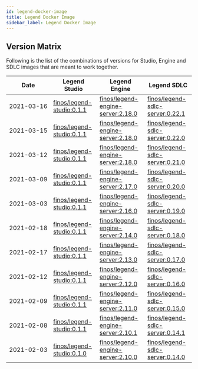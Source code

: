 ```yaml
---
id: legend-docker-image
title: Legend Docker Image
sidebar_label: Legend Docker Image
---
```


## Version Matrix

Following is the list of the combinations of versions for Studio, Engine and SDLC images that are meant to work together.

| Date                    | Legend Studio                                                                                                                                                                       | Legend Engine                                                                                                                                                                                       | Legend SDLC                                                                                                                                                                                     |
| ----------------------- | ----------------------------------------------------------------------------------------------------------------------------------------------------------------------------------- | --------------------------------------------------------------------------------------------------------------------------------------------------------------------------------------------------- | ----------------------------------------------------------------------------------------------------------------------------------------------------------------------------------------------- |
| <nobr>2021-03-16</nobr> | [finos/legend-studio:0.1.1](https://hub.docker.com/layers/finos/legend-studio/0.1.1/images/sha256-b7090cb9b39da22e9d1aab62a2d3a63a218979ef524b1403f2f8fbbdbcd5e722?context=explore) | [finos/legend-engine-server:2.18.0](https://hub.docker.com/layers/finos/legend-engine-server/2.18.0/images/sha256-e875bac719ba25608d12c5c9f67bd453db7c73e525dd8741ccc1098332b12ba7?context=explore) | [finos/legend-sdlc-server:0.22.1](https://hub.docker.com/layers/finos/legend-sdlc-server/0.22.1/images/sha256-745edccff89f52b769507d1698b47dad1e1855ca90636eec6617af0608246a09?context=explore) |
| <nobr>2021-03-15</nobr> | [finos/legend-studio:0.1.1](https://hub.docker.com/layers/finos/legend-studio/0.1.1/images/sha256-b7090cb9b39da22e9d1aab62a2d3a63a218979ef524b1403f2f8fbbdbcd5e722?context=explore) | [finos/legend-engine-server:2.18.0](https://hub.docker.com/layers/finos/legend-engine-server/2.18.0/images/sha256-e875bac719ba25608d12c5c9f67bd453db7c73e525dd8741ccc1098332b12ba7?context=explore) | [finos/legend-sdlc-server:0.22.0](https://hub.docker.com/layers/finos/legend-sdlc-server/0.22.0/images/sha256-4bc63a8cc95c17b83a3378d3f194b30207064f5f5227a730798cbe9c9d87a038?context=explore) |
| <nobr>2021-03-12</nobr> | [finos/legend-studio:0.1.1](https://hub.docker.com/layers/finos/legend-studio/0.1.1/images/sha256-b7090cb9b39da22e9d1aab62a2d3a63a218979ef524b1403f2f8fbbdbcd5e722?context=explore) | [finos/legend-engine-server:2.18.0](https://hub.docker.com/layers/finos/legend-engine-server/2.18.0/images/sha256-e875bac719ba25608d12c5c9f67bd453db7c73e525dd8741ccc1098332b12ba7?context=explore) | [finos/legend-sdlc-server:0.21.0](https://hub.docker.com/layers/finos/legend-sdlc-server/0.21.0/images/sha256-0b114610c5fd161e05fce7b6b09291d3bb425b0281aa496f7df59c6a82bf5e0c?context=explore) |
| <nobr>2021-03-09</nobr> | [finos/legend-studio:0.1.1](https://hub.docker.com/layers/finos/legend-studio/0.1.1/images/sha256-b7090cb9b39da22e9d1aab62a2d3a63a218979ef524b1403f2f8fbbdbcd5e722?context=explore) | [finos/legend-engine-server:2.17.0](https://hub.docker.com/layers/finos/legend-engine-server/2.17.0/images/sha256-c5905c71f1b917204c640a8d0571ee61173a5bfbe3a2fe39d0431453adae6888?context=explore) | [finos/legend-sdlc-server:0.20.0](https://hub.docker.com/layers/finos/legend-sdlc-server/0.20.0/images/sha256-0ca348d68d834efb9cb8ebc69528e306df52eb02574ad73c0f76b71801eab3d7?context=explore) |
| <nobr>2021-03-03</nobr> | [finos/legend-studio:0.1.1](https://hub.docker.com/layers/finos/legend-studio/0.1.1/images/sha256-b7090cb9b39da22e9d1aab62a2d3a63a218979ef524b1403f2f8fbbdbcd5e722?context=explore) | [finos/legend-engine-server:2.16.0](https://hub.docker.com/layers/finos/legend-engine-server/2.16.0/images/sha256-e34b1619680cdf0d4b5c25e12c137b154c6d497795d1c6772df411ddb29013f6?context=explore) | [finos/legend-sdlc-server:0.19.0](https://hub.docker.com/layers/finos/legend-sdlc-server/0.19.0/images/sha256-69ed4f060588f80d1e56c417c6c3f3dd07987604b65babcc60d566180395a02f?context=explore) |
| <nobr>2021-02-18</nobr> | [finos/legend-studio:0.1.1](https://hub.docker.com/layers/finos/legend-studio/0.1.1/images/sha256-b7090cb9b39da22e9d1aab62a2d3a63a218979ef524b1403f2f8fbbdbcd5e722?context=explore) | [finos/legend-engine-server:2.14.0](https://hub.docker.com/layers/finos/legend-engine-server/2.14.0/images/sha256-1ebb7fd3ea94317489e7590a9c0960d9c69656b1b2b00a8f2019011088840b3b?context=explore) | [finos/legend-sdlc-server:0.18.0](https://hub.docker.com/layers/finos/legend-sdlc-server/0.18.0/images/sha256-02e0c30c5dcb1b2ecbdaba84d408731cb074e02f027b44fc52ac857901d8dc6e?context=explore) |
| <nobr>2021-02-17</nobr> | [finos/legend-studio:0.1.1](https://hub.docker.com/layers/finos/legend-studio/0.1.1/images/sha256-b7090cb9b39da22e9d1aab62a2d3a63a218979ef524b1403f2f8fbbdbcd5e722?context=explore) | [finos/legend-engine-server:2.13.0](https://hub.docker.com/layers/finos/legend-engine-server/2.13.0/images/sha256-c2703609d0de4e04890b447487f17023c0e6d8740925c2910fc36163649ad853?context=explore) | [finos/legend-sdlc-server:0.17.0](https://hub.docker.com/layers/finos/legend-sdlc-server/0.17.0/images/sha256-48b1baab8511750f199dfcfed99901fd8fd9fb3c77d99ccf7a60b9dfa351b85e?context=explore) |
| <nobr>2021-02-12</nobr> | [finos/legend-studio:0.1.1](https://hub.docker.com/layers/finos/legend-studio/0.1.1/images/sha256-b7090cb9b39da22e9d1aab62a2d3a63a218979ef524b1403f2f8fbbdbcd5e722?context=explore) | [finos/legend-engine-server:2.12.0](https://hub.docker.com/layers/finos/legend-engine-server/2.12.0/images/sha256-5299034766e30bb957465c5f6309e590c46a67cac64cc060071ab6de8cb6412b?context=explore) | [finos/legend-sdlc-server:0.16.0](https://hub.docker.com/layers/finos/legend-sdlc-server/0.16.0/images/sha256-96034af67ca8caad96f81d5e04b4bae5c095a641a65df19d2365c0d6ed656e76?context=explore) |
| <nobr>2021-02-09</nobr> | [finos/legend-studio:0.1.1](https://hub.docker.com/layers/finos/legend-studio/0.1.1/images/sha256-b7090cb9b39da22e9d1aab62a2d3a63a218979ef524b1403f2f8fbbdbcd5e722?context=explore) | [finos/legend-engine-server:2.11.0](https://hub.docker.com/layers/finos/legend-engine-server/2.11.0/images/sha256-d5ac1b2c0346d85c024566b7cae6b85b8b7fa81767468f458c18e46afd17b3f5?context=explore) | [finos/legend-sdlc-server:0.15.0](https://hub.docker.com/layers/finos/legend-sdlc-server/0.15.0/images/sha256-7cff85cbb679823c7ddb9a7d50860d1369006ef15d83e58a49cbac165156ce89?context=explore) |
| <nobr>2021-02-08</nobr> | [finos/legend-studio:0.1.1](https://hub.docker.com/layers/finos/legend-studio/0.1.1/images/sha256-b7090cb9b39da22e9d1aab62a2d3a63a218979ef524b1403f2f8fbbdbcd5e722?context=explore) | [finos/legend-engine-server:2.10.1](https://hub.docker.com/layers/finos/legend-engine-server/2.10.1/images/sha256-9c54527974e3be9fbdadd3ea6919cc2a5ff4ffaa789ccf789d4a6b188917b3a5?context=explore) | [finos/legend-sdlc-server:0.14.1](https://hub.docker.com/layers/finos/legend-sdlc-server/0.14.1/images/sha256-16b6d58d246f2d9e8b92293fbd2ffb76988aea2a558a943d68b8a587ea89a9f1?context=explore) |
| <nobr>2021-02-03</nobr> | [finos/legend-studio:0.1.0](https://hub.docker.com/layers/finos/legend-studio/0.1.0/images/sha256-52b523c3f59469dc6c15ee6ec0fe550610fdb49ce568334dd53c9e33f7d00afb?context=explore) | [finos/legend-engine-server:2.10.0](https://hub.docker.com/layers/finos/legend-engine-server/2.10.0/images/sha256-d49d13e000e9ed5bed2310bf9e3599b50ceb48db199dc6836b609173d0b0757f?context=explore) | [finos/legend-sdlc-server:0.14.0](https://hub.docker.com/layers/finos/legend-sdlc-server/0.14.0/images/sha256-79d240d17a7d812c3508e2d5f18149c991d9a248d69f387cb6667bff333c8f70?context=explore) |
